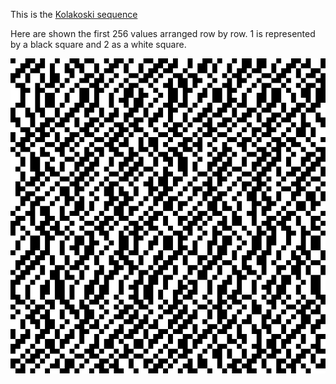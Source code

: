 This is the [Kolakoski sequence](https://en.wikipedia.org/wiki/Kolakoski_sequence)

Here are shown the first 256 values arranged row by row.
1 is represented by a black square and 2 as a white square.

<p align="center">
  <img src="https://github.com/MartinMSPedersen/OEIS/blob/master/A000002/pics/kolakoski-64x64.png?raw=true" alt="Kolakoski 64x64"/>
</p>



